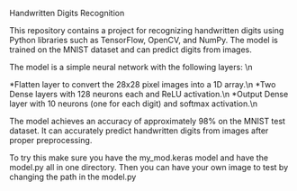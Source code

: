 Handwritten Digits Recognition

This repository contains a project for recognizing handwritten digits using Python libraries such as TensorFlow, OpenCV, and NumPy.
The model is trained on the MNIST dataset and can predict digits from images.


The model is a simple neural network with the following layers: \n

  *Flatten layer to convert the 28x28 pixel images into a 1D array.\n
  *Two Dense layers with 128 neurons each and ReLU activation.\n
  *Output Dense layer with 10 neurons (one for each digit) and softmax activation.\n


The model achieves an accuracy of approximately 98% on the MNIST test dataset.
It can accurately predict handwritten digits from images after proper preprocessing.


To try this make sure you have the my_mod.keras model and have the model.py all in one directory.
Then you can have your own image to test by changing the path in the model.py
